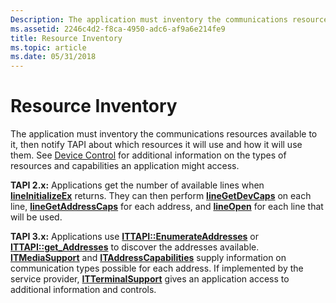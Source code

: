 ```yaml
---
Description: The application must inventory the communications resources available to it, then notify TAPI about which resources it will use and how it will use them.
ms.assetid: 2246c4d2-f8ca-4950-adc6-af9a6e214fe9
title: Resource Inventory
ms.topic: article
ms.date: 05/31/2018
---
```


# Resource Inventory

The application must inventory the communications resources available to it, then notify TAPI about which resources it will use and how it will use them. See [Device Control](device-control.md) for additional information on the types of resources and capabilities an application might access.

**TAPI 2.x:** Applications get the number of available lines when [**lineInitializeEx**](https://msdn.microsoft.com/library/ms735983(v=VS.85).aspx) returns. They can then perform [**lineGetDevCaps**](https://msdn.microsoft.com/library/ms735735(v=VS.85).aspx) on each line, [**lineGetAddressCaps**](https://msdn.microsoft.com/library/ms735674(v=VS.85).aspx) for each address, and [**lineOpen**](https://msdn.microsoft.com/library/ms736005(v=VS.85).aspx) for each line that will be used.

**TAPI 3.x:** Applications use [**ITTAPI::EnumerateAddresses**](/windows/desktop/api/tapi3if/nf-tapi3if-ittapi-enumerateaddresses) or [**ITTAPI::get\_Addresses**](/windows/desktop/api/tapi3if/nf-tapi3if-ittapi-get_addresses) to discover the addresses available. [**ITMediaSupport**](/windows/desktop/api/tapi3if/nn-tapi3if-itmediasupport) and [**ITAddressCapabilities**](/windows/desktop/api/tapi3if/nn-tapi3if-itaddresscapabilities) supply information on communication types possible for each address. If implemented by the service provider, [**ITTerminalSupport**](https://msdn.microsoft.com/library/ms733156(v=VS.85).aspx) gives an application access to additional information and controls.

 

 



